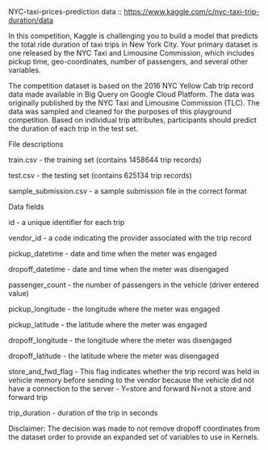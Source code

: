 NYC-taxi-prices-prediction
data :: https://www.kaggle.com/c/nyc-taxi-trip-duration/data

In this competition, Kaggle is challenging you to build a model that predicts the total ride duration of taxi trips in New York City. Your primary dataset is one released by the NYC Taxi and Limousine Commission, which includes pickup time, geo-coordinates, number of passengers, and several other variables.

The competition dataset is based on the 2016 NYC Yellow Cab trip record data made available in Big Query on Google Cloud Platform. The data was originally published by the NYC Taxi and Limousine Commission (TLC). The data was sampled and cleaned for the purposes of this playground competition. Based on individual trip attributes, participants should predict the duration of each trip in the test set.

File descriptions

train.csv - the training set (contains 1458644 trip records)

test.csv - the testing set (contains 625134 trip records)

sample_submission.csv - a sample submission file in the correct format

Data fields

id - a unique identifier for each trip

vendor_id - a code indicating the provider associated with the trip record

pickup_datetime - date and time when the meter was engaged

dropoff_datetime - date and time when the meter was disengaged

passenger_count - the number of passengers in the vehicle (driver entered value)

pickup_longitude - the longitude where the meter was engaged

pickup_latitude - the latitude where the meter was engaged

dropoff_longitude - the longitude where the meter was disengaged

dropoff_latitude - the latitude where the meter was disengaged

store_and_fwd_flag - This flag indicates whether the trip record was held in vehicle memory before sending to the vendor because the vehicle did not have a connection to the server - Y=store and forward N=not a store and forward trip

trip_duration - duration of the trip in seconds

Disclaimer: The decision was made to not remove dropoff coordinates from the dataset order to provide an expanded set of variables to use in Kernels.
